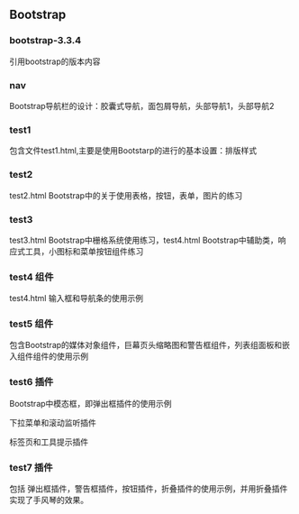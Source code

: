 ## Bootstrap

### bootstrap-3.3.4
引用bootstrap的版本内容

### nav
Bootstrap导航栏的设计：胶囊式导航，面包屑导航，头部导航1，头部导航2

### test1
包含文件test1.html,主要是使用Bootstarp的进行的基本设置：排版样式

### test2
test2.html Bootstrap中的关于使用表格，按钮，表单，图片的练习

### test3
test3.html Bootstrap中栅格系统使用练习，test4.html Bootstrap中辅助类，响应式工具，小图标和菜单按钮组件练习 

### test4 组件

test4.html 输入框和导航条的使用示例

### test5 组件

包含Bootstrap的媒体对象组件，巨幕页头缩略图和警告框组件，列表组面板和嵌入组件组件的使用示例

### test6 插件

Bootstrap中模态框，即弹出框插件的使用示例

下拉菜单和滚动监听插件

标签页和工具提示插件

### test7 插件

包括 弹出框插件，警告框插件，按钮插件，折叠插件的使用示例，并用折叠插件实现了手风琴的效果。

